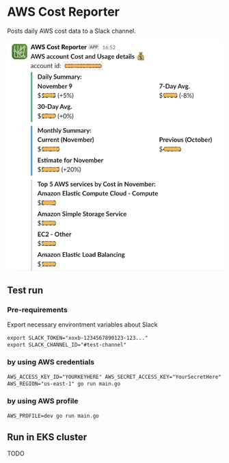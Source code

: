 # AWS Cost Reporter

Posts daily AWS cost data to a Slack channel.

![image](aws-cost-reporter.jpg "AWS Cost Reporter")

## Test run

### Pre-requirements

Export necessary environtment variables about Slack

```consile
export SLACK_TOKEN="xoxb-1234567890123-123..."
export SLACK_CHANNEL_ID="#test-channel"
```

### by using AWS credentials

```console
AWS_ACCESS_KEY_ID="YOURKEYHERE" AWS_SECRET_ACCESS_KEY="YourSecretHere" AWS_REGION="us-east-1" go run main.go
```

### by using AWS profile

```console
AWS_PROFILE=dev go run main.go
```

## Run in EKS cluster

TODO

